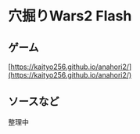 # 穴掘りWars2 Flash

## ゲーム

[https://kaityo256.github.io/anahori2/](https://kaityo256.github.io/anahori2/)

## ソースなど

整理中
